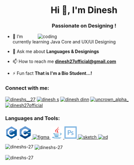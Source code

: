 <h1 align="center">Hi 👋, I'm Dinesh</h1>
<h3 align="center"> Passionate on Designing !</h3>
<img align="right" alt="coding" width="400" src="https://r7q6w9z6.rocketcdn.me/career/wp-content/uploads/2020/03/hello.gif">

- 🌱 I’m currently learning Java Core and UX/UI Designing

- 💬 Ask me about **Languages & Designings**

- 📫 How to reach me **dinesh27official@gmail.com**

- ⚡ Fun fact **That is I'm a Bio Student...!**

<h3 align="left">Connect with me:</h3>
<p align="left">
<a href="https://twitter.com/dineshs__27" target="blank"><img align="center" src="https://raw.githubusercontent.com/rahuldkjain/github-profile-readme-generator/master/src/images/icons/Social/twitter.svg" alt="dineshs__27" height="30" width="40" /></a>
<a href="https://linkedin.com/in/dinesh s" target="blank"><img align="center" src="https://raw.githubusercontent.com/rahuldkjain/github-profile-readme-generator/master/src/images/icons/Social/linked-in-alt.svg" alt="dinesh s" height="30" width="40" /></a>
<a href="https://fb.com/dinesh dinn" target="blank"><img align="center" src="https://raw.githubusercontent.com/rahuldkjain/github-profile-readme-generator/master/src/images/icons/Social/facebook.svg" alt="dinesh dinn" height="30" width="40" /></a>
<a href="https://instagram.com/uncrown_alpha_" target="blank"><img align="center" src="https://raw.githubusercontent.com/rahuldkjain/github-profile-readme-generator/master/src/images/icons/Social/instagram.svg" alt="uncrown_alpha_" height="30" width="40" /></a>
<a href="https://www.hackerrank.com/dinesh27official" target="blank"><img align="center" src="https://raw.githubusercontent.com/rahuldkjain/github-profile-readme-generator/master/src/images/icons/Social/hackerrank.svg" alt="dinesh27official" height="30" width="40" /></a>
</p>

<h3 align="left">Languages and Tools:</h3>
<p align="left"> <a href="https://www.cprogramming.com/" target="_blank" rel="noreferrer"> <img src="https://raw.githubusercontent.com/devicons/devicon/master/icons/c/c-original.svg" alt="c" width="40" height="40"/> </a> <a href="https://www.w3schools.com/cpp/" target="_blank" rel="noreferrer"> <img src="https://raw.githubusercontent.com/devicons/devicon/master/icons/cplusplus/cplusplus-original.svg" alt="cplusplus" width="40" height="40"/> </a> <a href="https://www.figma.com/" target="_blank" rel="noreferrer"> <img src="https://www.vectorlogo.zone/logos/figma/figma-icon.svg" alt="figma" width="40" height="40"/> </a> <a href="https://www.java.com" target="_blank" rel="noreferrer"> <img src="https://raw.githubusercontent.com/devicons/devicon/master/icons/java/java-original.svg" alt="java" width="40" height="40"/> </a> <a href="https://www.photoshop.com/en" target="_blank" rel="noreferrer"> <img src="https://raw.githubusercontent.com/devicons/devicon/master/icons/photoshop/photoshop-line.svg" alt="photoshop" width="40" height="40"/> </a> <a href="https://www.sketch.com/" target="_blank" rel="noreferrer"> <img src="https://www.vectorlogo.zone/logos/sketchapp/sketchapp-icon.svg" alt="sketch" width="40" height="40"/> </a> <a href="https://www.adobe.com/products/xd.html" target="_blank" rel="noreferrer"> <img src="https://cdn.worldvectorlogo.com/logos/adobe-xd.svg" alt="xd" width="40" height="40"/> </a> </p>

<p><img align="left" src="https://github-readme-stats.vercel.app/api/top-langs?username=dineshs-27&show_icons=true&locale=en&layout=compact" alt="dineshs-27" /></p>

<p>&nbsp;<img align="center" src="https://github-readme-stats.vercel.app/api?username=dineshs-27&show_icons=true&locale=en" alt="dineshs-27" /></p>

<p><img align="center" src="https://github-readme-streak-stats.herokuapp.com/?user=dineshs-27&" alt="dineshs-27" /></p>
